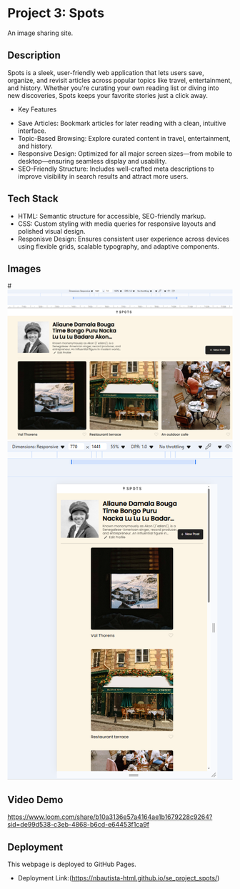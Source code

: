 # Project 3: Spots

An image sharing site.

## Description

Spots is a sleek, user-friendly web application that lets users save, organize, and revisit articles across popular topics like travel, entertainment, and history. Whether you're curating your own reading list or diving into new discoveries, Spots keeps your favorite stories just a click away.

- Key Features

* Save Articles: Bookmark articles for later reading with a clean, intuitive interface.
* Topic-Based Browsing: Explore curated content in travel, entertainment, and history.
* Responsive Design: Optimized for all major screen sizes—from mobile to desktop—ensuring seamless display and usability.
* SEO-Friendly Structure: Includes well-crafted meta descriptions to improve visibility in search results and attract more users.

## Tech Stack

- HTML: Semantic structure for accessible, SEO-friendly markup.
- CSS: Custom styling with media queries for responsive layouts and polished visual design.
- Responisve Design: Ensures consistent user experience across devices using flexible grids, scalable typography, and adaptive components.

## Images

#![Screenshot 1](image-1.png)![Screenshot 2](image-2.png)

## Video Demo

https://www.loom.com/share/b10a3136e57a4164ae1b1679228c9264?sid=de99d538-c3eb-4868-b6cd-e64453f1ca9f

## Deployment

This webpage is deployed to GitHub Pages.

- Deployment Link:(https://nbautista-html.github.io/se_project_spots/)
